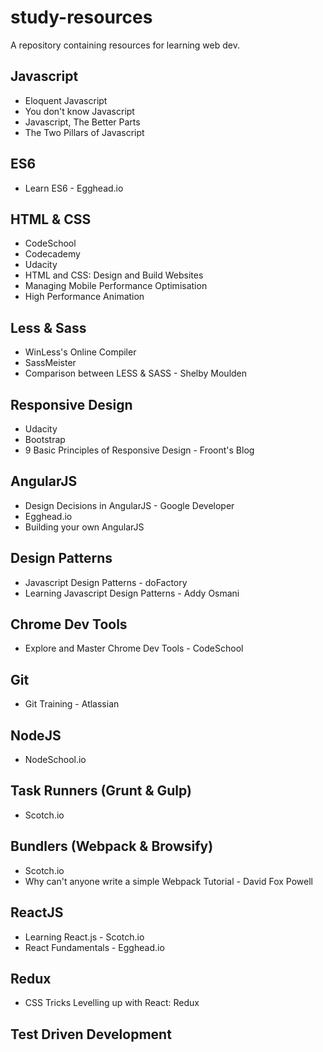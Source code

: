 # study-resources
A repository containing resources for learning web dev.

## Javascript

- Eloquent Javascript
- You don't know Javascript
- Javascript, The Better Parts
- The Two Pillars of Javascript

## ES6

- Learn ES6 - Egghead.io

## HTML & CSS

- CodeSchool
- Codecademy
- Udacity
- HTML and CSS: Design and Build Websites
- Managing Mobile Performance Optimisation
- High Performance Animation

## Less & Sass

- WinLess's Online Compiler
- SassMeister
- Comparison between LESS & SASS - Shelby Moulden

## Responsive Design

- Udacity
- Bootstrap
- 9 Basic Principles of Responsive Design - Froont's Blog

## AngularJS

- Design Decisions in AngularJS - Google Developer
- Egghead.io
- Building your own AngularJS

## Design Patterns

- Javascript Design Patterns - doFactory
- Learning Javascript Design Patterns - Addy Osmani

## Chrome Dev Tools

- Explore and Master Chrome Dev Tools - CodeSchool

## Git

- Git Training - Atlassian

## NodeJS

- NodeSchool.io

## Task Runners (Grunt & Gulp)

- Scotch.io

## Bundlers (Webpack & Browsify)

- Scotch.io
- Why can't anyone write a simple Webpack Tutorial - David Fox Powell

## ReactJS

- Learning React.js - Scotch.io
- React Fundamentals - Egghead.io

## Redux

- CSS Tricks Levelling up with React: Redux

## Test Driven Development
